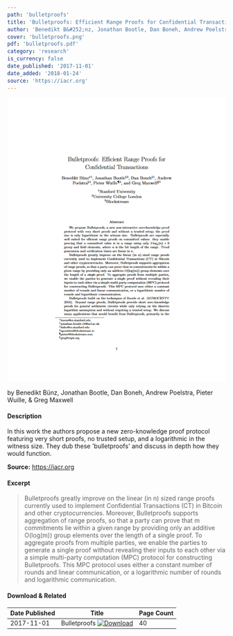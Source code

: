 ```yaml
---
path: 'bulletproofs'
title: 'Bulletproofs: Efficient Range Proofs for Confidential Transactions'
author: 'Benedikt B&#252;nz, Jonathan Bootle, Dan Boneh, Andrew Poelstra, Pieter Wuille, Greg Maxwell'
cover: 'bulletproofs.png'
pdf: 'bulletproofs.pdf'
category: 'research'
is_currency: false
date_published: '2017-11-01'
date_added: '2018-01-24'
source: 'https://iacr.org'
---
```


[![Cover of the Paper](/covers/bulletproofs.png)](/pdf/bulletproofs.pdf)

by Benedikt B&#252;nz, Jonathan Bootle, Dan Boneh, Andrew Poelstra, Pieter Wuille, & Greg Maxwell

#### Description
In this work the authors propose a new zero-knowledge proof protocol featuring very short proofs, no trusted setup, and a logarithmic in the witness size. They dub these 'bulletproofs' and discuss in depth how they would function.

**Source:** https://iacr.org

#### Excerpt
> Bulletproofs greatly improve on the linear (in n) sized range proofs currently used to implement Confidential Transactions (CT) in Bitcoin and other cryptocurrencies. Moreover, Bulletproofs supports aggregation of range proofs, so that a party can prove that m commitments lie within a given range by providing only an additive O(log(m)) group elements over the length of a single proof. To aggregate proofs from multiple parties, we enable the parties to generate a single proof without revealing their inputs to each other via a simple multi-party computation (MPC) protocol for constructing Bulletproofs. This MPC protocol uses either a constant number of rounds and linear communication, or a logarithmic number of rounds and logarithmic communication.

#### Download & Related
Date Published | Title                                                                          | Page Count
---------------|--------------------------------------------------------------------------------|------------
2017-11-01     | Bulletproofs [![Download](/assets/download_cloud.svg)](/pdf/bulletproofs.pdf)  | 40
